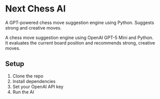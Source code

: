 # Next Chess AI
A GPT-powered chess move suggestion engine using Python. Suggests strong and creative moves.

A chess move suggestion engine using OpenAI GPT-5 Mini and Python.  
It evaluates the current board position and recommends strong, creative moves.

## Setup
1. Clone the repo
2. Install dependencies
3. Set your OpenAI API key
4. Run the AI
